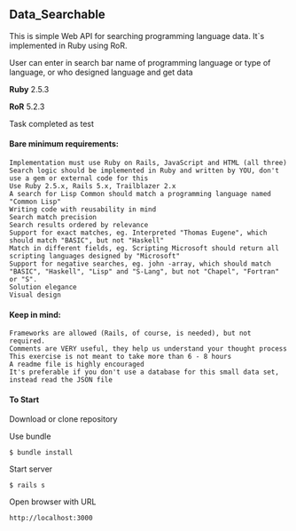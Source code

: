 ## Data_Searchable

This is simple Web API for searching programming language data. It`s implemented in Ruby using RoR.

User can enter in search bar name of programming language or type of language, or who designed language and get data

**Ruby** 2.5.3

**RoR**  5.2.3

Task completed as test

#### Bare minimum requirements:
    Implementation must use Ruby on Rails, JavaScript and HTML (all three)
    Search logic should be implemented in Ruby and written by YOU, don't use a gem or external code for this
    Use Ruby 2.5.х, Rails 5.х, Trailblazer 2.х
    A search for Lisp Common should match a programming language named "Common Lisp"
    Writing code with reusability in mind
    Search match precision
    Search results ordered by relevance
    Support for exact matches, eg. Interpreted "Thomas Eugene", which should match "BASIC", but not "Haskell"
    Match in different fields, eg. Scripting Microsoft should return all scripting languages designed by "Microsoft"
    Support for negative searches, eg. john -array, which should match "BASIC", "Haskell", "Lisp" and "S-Lang", but not "Chapel", "Fortran" or "S".
    Solution elegance
    Visual design
    
#### Keep in mind:
    Frameworks are allowed (Rails, of course, is needed), but not required.
    Comments are VERY useful, they help us understand your thought process
    This exercise is not meant to take more than 6 - 8 hours
    A readme file is highly encouraged
    It's preferable if you don't use a database for this small data set, instead read the JSON file
    
#### To Start
Download or clone repository

Use bundle

```
$ bundle install
```

Start server

```
$ rails s
```

Open browser with URL

```
http://localhost:3000
```
